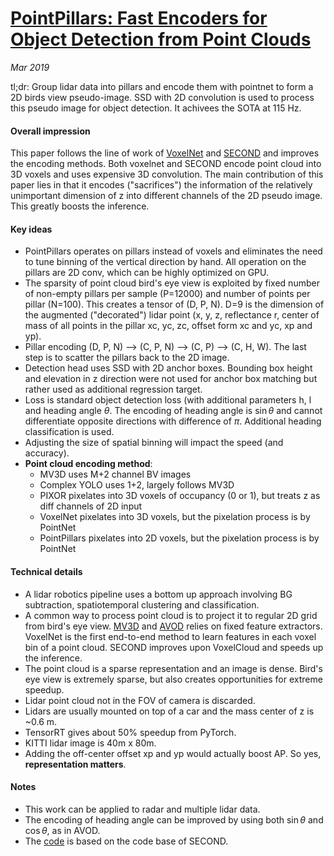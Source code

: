 # [PointPillars: Fast Encoders for Object Detection from Point Clouds](https://arxiv.org/pdf/1812.05784.pdf)

_Mar 2019_

tl;dr: Group lidar data into pillars and encode them with pointnet to form a 2D birds view pseudo-image. SSD with 2D convolution is used to process this pseudo image for object detection. It achivees the SOTA at 115 Hz.

#### Overall impression
This paper follows the line of work of [VoxelNet](voxelnet.md) and [SECOND](second.md) and improves the encoding methods. Both voxelnet and SECOND encode point cloud into 3D voxels and uses expensive 3D convolution. The main contribution of this paper lies in that it encodes ("sacrifices") the information of the relatively unimportant dimension of z into different channels of the 2D pseudo image. This greatly boosts the inference.

#### Key ideas
- PointPillars operates on pillars instead of voxels and eliminates the need to tune binning of the vertical direction by hand. All operation on the pillars are 2D conv, which can be highly optimized on GPU.
- The sparsity of point cloud bird's eye view is exploited by fixed number of non-empty pillars per sample (P=12000) and number of points per pillar (N=100). This creates a tensor of (D, P, N). D=9 is the dimension of the augmented ("decorated") lidar point (x, y, z, reflectance r, center of mass of all points in the pillar xc, yc, zc, offset form xc and yc, xp and yp).
- Pillar encoding (D, P, N) --> (C, P, N) --> (C, P) --> (C, H, W). The last step is to scatter the pillars back to the 2D image. 
- Detection head uses SSD with 2D anchor boxes. Bounding box height and elevation in z direction were not used for anchor box matching but rather used as additional regression target. 
- Loss is standard object detection loss (with additional parameters h, l and heading angle $\theta$. The encoding of heading angle is $\sin\theta$ and cannot differentiate opposite directions with difference of $\pi$. Additional heading classification is used.
- Adjusting the size of spatial binning will impact the speed (and accuracy).
- **Point cloud encoding method**:
	- MV3D uses M+2 channel BV images
	- Complex YOLO uses 1+2, largely follows MV3D
	- PIXOR pixelates into 3D voxels of occupancy (0 or 1), but treats z as diff channels of 2D input
	- VoxelNet pixelates into 3D voxels, but the pixelation process is by PointNet
	- PointPillars pixelates into 2D voxels, but the pixelation process is by PointNet

#### Technical details
- A lidar robotics pipeline uses a bottom up approach involving BG subtraction, spatiotemporal clustering and classification.
- A common way to process point cloud is to project it to regular 2D grid from bird's eye view. [MV3D](mv3d.md) and [AVOD](avod.md) relies on fixed feature extractors. VoxelNet is the first end-to-end method to learn features in each voxel bin of a point cloud. SECOND improves upon VoxelCloud and speeds up the inference. 
- The point cloud is a sparse representation and an image is dense. Bird's eye view is extremely sparse, but also creates opportunities for extreme speedup.
- Lidar point cloud not in the FOV of camera is discarded.
- Lidars are usually mounted on top of a car and the mass center of z is ~0.6 m.
- TensorRT gives about 50% speedup from PyTorch.
- KITTI lidar image is 40m x 80m.
- Adding the off-center offset xp and yp would actually boost AP. So yes, **representation matters**.

 
#### Notes
- This work can be applied to radar and multiple lidar data.
- The encoding of heading angle can be improved by using both $\sin\theta$ and $\cos\theta$, as in AVOD.
- The [code](https://github.com/nutonomy/second.pytorch) is based on the code base of SECOND. 